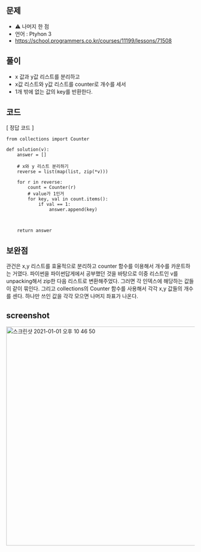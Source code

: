 ## 문제
- ⚠️ 나머지 한 점
- 언어 : Ptyhon 3
- https://school.programmers.co.kr/courses/11199/lessons/71508


## 풀이
- x 값과 y값 리스트를 분리하고
- x값 리스트와 y값 리스트를 counter로 개수를 세서
- 1개 밖에 없는 값의 key를 반환한다.

## 코드

[ 정답 코드 ]
```
from collections import Counter

def solution(v):
    answer = []
    
    # x와 y 리스트 분리하기
    reverse = list(map(list, zip(*v)))
    
    for r in reverse:
        count = Counter(r)
        # value가 1인거
        for key, val in count.items():
            if val == 1:
                answer.append(key)
    
    
    
    return answer
```

## 보완점

관건은 x,y 리스트를 효율적으로 분리하고 counter 함수를 이용해서 개수를 카운트하는 거였다.
파이썬을 파이썬답게에서 공부했던 것을 바탕으로 이중 리스트인 v를 unpacking해서 zip한 다음 리스트로 변환해주었다. 그러면 각 인덱스에 해당하는 값들이 같이 묶인다.
그리고 collections의 Counter 함수를 사용해서 각각 x,y 값들의 개수를 센다.
하나만 쓰인 값을 각각 모으면 나머지 좌표가 나온다.


## screenshot

<img width="584" alt="스크린샷 2021-01-01 오후 10 46 50" src="https://user-images.githubusercontent.com/35520314/103439799-77d7f300-4c83-11eb-825c-7951fc49a85b.png">



